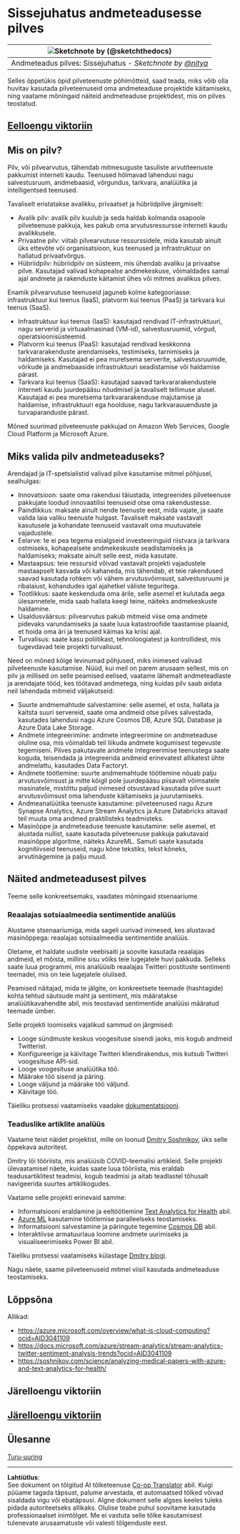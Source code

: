 <!--
CO_OP_TRANSLATOR_METADATA:
{
  "original_hash": "5f8e7cdefa096664ae86f795be571580",
  "translation_date": "2025-10-11T15:29:17+00:00",
  "source_file": "5-Data-Science-In-Cloud/17-Introduction/README.md",
  "language_code": "et"
}
-->
# Sissejuhatus andmeteadusesse pilves

|![ Sketchnote by [(@sketchthedocs)](https://sketchthedocs.dev) ](../../sketchnotes/17-DataScience-Cloud.png)|
|:---:|
| Andmeteadus pilves: Sissejuhatus - _Sketchnote by [@nitya](https://twitter.com/nitya)_ |

Selles õppetükis õpid pilveteenuste põhimõtteid, saad teada, miks võib olla huvitav kasutada pilveteenuseid oma andmeteaduse projektide käitamiseks, ning vaatame mõningaid näiteid andmeteaduse projektidest, mis on pilves teostatud.

## [Eelloengu viktoriin](https://ff-quizzes.netlify.app/en/ds/quiz/32)

## Mis on pilv?

Pilv, või pilvearvutus, tähendab mitmesuguste tasuliste arvutiteenuste pakkumist interneti kaudu. Teenused hõlmavad lahendusi nagu salvestusruum, andmebaasid, võrgundus, tarkvara, analüütika ja intelligentsed teenused.

Tavaliselt eristatakse avalikku, privaatset ja hübriidpilve järgmiselt:

* Avalik pilv: avalik pilv kuulub ja seda haldab kolmanda osapoole pilveteenuse pakkuja, kes pakub oma arvutusressursse interneti kaudu avalikkusele.
* Privaatne pilv: viitab pilvearvutuse ressurssidele, mida kasutab ainult üks ettevõte või organisatsioon, kus teenused ja infrastruktuur on hallatud privaatvõrgus.
* Hübriidpilv: hübriidpilv on süsteem, mis ühendab avaliku ja privaatse pilve. Kasutajad valivad kohapealse andmekeskuse, võimaldades samal ajal andmete ja rakenduste käitamist ühes või mitmes avalikus pilves.

Enamik pilvearvutuse teenuseid jaguneb kolme kategooriasse: infrastruktuur kui teenus (IaaS), platvorm kui teenus (PaaS) ja tarkvara kui teenus (SaaS).

* Infrastruktuur kui teenus (IaaS): kasutajad rendivad IT-infrastruktuuri, nagu serverid ja virtuaalmasinad (VM-id), salvestusruumid, võrgud, operatsioonisüsteemid.
* Platvorm kui teenus (PaaS): kasutajad rendivad keskkonna tarkvararakenduste arendamiseks, testimiseks, tarnimiseks ja haldamiseks. Kasutajad ei pea muretsema serverite, salvestusruumide, võrkude ja andmebaaside infrastruktuuri seadistamise või haldamise pärast.
* Tarkvara kui teenus (SaaS): kasutajad saavad tarkvararakendustele interneti kaudu juurdepääsu nõudmisel ja tavaliselt tellimuse alusel. Kasutajad ei pea muretsema tarkvararakenduse majutamise ja haldamise, infrastruktuuri ega hoolduse, nagu tarkvarauuenduste ja turvaparanduste pärast.

Mõned suurimad pilveteenuste pakkujad on Amazon Web Services, Google Cloud Platform ja Microsoft Azure.

## Miks valida pilv andmeteaduseks?

Arendajad ja IT-spetsialistid valivad pilve kasutamise mitmel põhjusel, sealhulgas:

* Innovatsioon: saate oma rakendusi täiustada, integreerides pilveteenuse pakkujate loodud innovaatilisi teenuseid otse oma rakendustesse.
* Paindlikkus: maksate ainult nende teenuste eest, mida vajate, ja saate valida laia valiku teenuste hulgast. Tavaliselt maksate vastavalt kasutusele ja kohandate teenuseid vastavalt oma muutuvatele vajadustele.
* Eelarve: te ei pea tegema esialgseid investeeringuid riistvara ja tarkvara ostmiseks, kohapealsete andmekeskuste seadistamiseks ja haldamiseks; maksate ainult selle eest, mida kasutate.
* Mastaapsus: teie ressursid võivad vastavalt projekti vajadustele mastaapselt kasvada või kahaneda, mis tähendab, et teie rakendused saavad kasutada rohkem või vähem arvutusvõimsust, salvestusruumi ja ribalaiust, kohandudes igal ajahetkel väliste teguritega.
* Tootlikkus: saate keskenduda oma ärile, selle asemel et kulutada aega ülesannetele, mida saab hallata keegi teine, näiteks andmekeskuste haldamine.
* Usaldusväärsus: pilvearvutus pakub mitmeid viise oma andmete pidevaks varundamiseks ja saate luua katastroofide taastamise plaanid, et hoida oma äri ja teenused käimas ka kriisi ajal.
* Turvalisus: saate kasu poliitikast, tehnoloogiatest ja kontrollidest, mis tugevdavad teie projekti turvalisust.

Need on mõned kõige levinumad põhjused, miks inimesed valivad pilveteenuste kasutamise. Nüüd, kui meil on parem arusaam sellest, mis on pilv ja millised on selle peamised eelised, vaatame lähemalt andmeteadlaste ja arendajate tööd, kes töötavad andmetega, ning kuidas pilv saab aidata neil lahendada mitmeid väljakutseid:

* Suurte andmemahtude salvestamine: selle asemel, et osta, hallata ja kaitsta suuri servereid, saate oma andmeid otse pilves salvestada, kasutades lahendusi nagu Azure Cosmos DB, Azure SQL Database ja Azure Data Lake Storage.
* Andmete integreerimine: andmete integreerimine on andmeteaduse oluline osa, mis võimaldab teil liikuda andmete kogumisest tegevuste tegemiseni. Pilves pakutavate andmete integreerimise teenustega saate koguda, teisendada ja integreerida andmeid erinevatest allikatest ühte andmelattu, kasutades Data Factoryt.
* Andmete töötlemine: suurte andmemahtude töötlemine nõuab palju arvutusvõimsust ja mitte kõigil pole juurdepääsu piisavalt võimsatele masinatele, mistõttu paljud inimesed otsustavad kasutada pilve suurt arvutusvõimsust oma lahenduste käitamiseks ja juurutamiseks.
* Andmeanalüütika teenuste kasutamine: pilveteenused nagu Azure Synapse Analytics, Azure Stream Analytics ja Azure Databricks aitavad teil muuta oma andmed praktilisteks teadmisteks.
* Masinõppe ja andmeteaduse teenuste kasutamine: selle asemel, et alustada nullist, saate kasutada pilveteenuse pakkuja pakutavaid masinõppe algoritme, näiteks AzureML. Samuti saate kasutada kognitiivseid teenuseid, nagu kõne tekstiks, tekst kõneks, arvutinägemine ja palju muud.

## Näited andmeteadusest pilves

Teeme selle konkreetsemaks, vaadates mõningaid stsenaariume.

### Reaalajas sotsiaalmeedia sentimentide analüüs
Alustame stsenaariumiga, mida sageli uurivad inimesed, kes alustavad masinõppega: reaalajas sotsiaalmeedia sentimentide analüüs.

Oletame, et haldate uudiste veebisaiti ja soovite kasutada reaalajas andmeid, et mõista, milline sisu võiks teie lugejatele huvi pakkuda. Selleks saate luua programmi, mis analüüsib reaalajas Twitteri postituste sentimenti teemadel, mis on teie lugejatele olulised.

Peamised näitajad, mida te jälgite, on konkreetsete teemade (hashtagide) kohta tehtud säutsude maht ja sentiment, mis määratakse analüütikavahendite abil, mis teostavad sentimentide analüüsi määratud teemade ümber.

Selle projekti loomiseks vajalikud sammud on järgmised:

* Looge sündmuste keskus voogesituse sisendi jaoks, mis kogub andmeid Twitterist.
* Konfigureerige ja käivitage Twitteri kliendirakendus, mis kutsub Twitteri voogesituse API-sid.
* Looge voogesituse analüütika töö.
* Määrake töö sisend ja päring.
* Looge väljund ja määrake töö väljund.
* Käivitage töö.

Täieliku protsessi vaatamiseks vaadake [dokumentatsiooni](https://docs.microsoft.com/azure/stream-analytics/stream-analytics-twitter-sentiment-analysis-trends?WT.mc_id=academic-77958-bethanycheum&ocid=AID30411099).

### Teaduslike artiklite analüüs
Vaatame teist näidet projektist, mille on loonud [Dmitry Soshnikov](http://soshnikov.com), üks selle õppekava autoritest.

Dmitry lõi tööriista, mis analüüsib COVID-teemalisi artikleid. Selle projekti ülevaatamisel näete, kuidas saate luua tööriista, mis eraldab teadusartiklitest teadmisi, kogub teadmisi ja aitab teadlastel tõhusalt navigeerida suurtes artiklikogudes.

Vaatame selle projekti erinevaid samme:

* Informatsiooni eraldamine ja eeltöötlemine [Text Analytics for Health](https://docs.microsoft.com/azure/cognitive-services/text-analytics/how-tos/text-analytics-for-health?WT.mc_id=academic-77958-bethanycheum&ocid=AID3041109) abil.
* [Azure ML](https://azure.microsoft.com/services/machine-learning?WT.mc_id=academic-77958-bethanycheum&ocid=AID3041109) kasutamine töötlemise paralleelseks teostamiseks.
* Informatsiooni salvestamine ja päringute tegemine [Cosmos DB](https://azure.microsoft.com/services/cosmos-db?WT.mc_id=academic-77958-bethanycheum&ocid=AID3041109) abil.
* Interaktiivse armatuurlaua loomine andmete uurimiseks ja visualiseerimiseks Power BI abil.

Täieliku protsessi vaatamiseks külastage [Dmitry blogi](https://soshnikov.com/science/analyzing-medical-papers-with-azure-and-text-analytics-for-health/).

Nagu näete, saame pilveteenuseid mitmel viisil kasutada andmeteaduse teostamiseks.

## Lõppsõna

Allikad:
* https://azure.microsoft.com/overview/what-is-cloud-computing?ocid=AID3041109  
* https://docs.microsoft.com/azure/stream-analytics/stream-analytics-twitter-sentiment-analysis-trends?ocid=AID3041109  
* https://soshnikov.com/science/analyzing-medical-papers-with-azure-and-text-analytics-for-health/  

## Järelloengu viktoriin

## [Järelloengu viktoriin](https://ff-quizzes.netlify.app/en/ds/quiz/33)

## Ülesanne

[Turu-uuring](assignment.md)

---

**Lahtiütlus**:  
See dokument on tõlgitud AI tõlketeenuse [Co-op Translator](https://github.com/Azure/co-op-translator) abil. Kuigi püüame tagada täpsust, palume arvestada, et automaatsed tõlked võivad sisaldada vigu või ebatäpsusi. Algne dokument selle algses keeles tuleks pidada autoriteetseks allikaks. Olulise teabe puhul soovitame kasutada professionaalset inimtõlget. Me ei vastuta selle tõlke kasutamisest tulenevate arusaamatuste või valesti tõlgenduste eest.